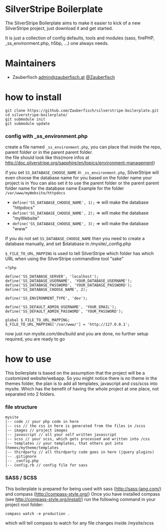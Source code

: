 # SilverStripe Boilerplate

The SilverStripe Boilerplate aims to make it easier to kick of a new SilverStripe project, just download it and get started.

It is just a collection of config defaults, tools and modules (sass, firePHP, _ss_environment.php, h5bp, ...) one always needs.

# Maintainers
- Zauberfisch <admin@zauberfisch.at> [@Zauberfisch](http://twitter.com/Zauberfisch)

# how to install

    git clone https://github.com/Zauberfisch/silverstripe-boilerplate.git
    cd silverstripe-boilerplate/
    git submodule init
    git submodule update

### config with _ss_environment.php

create a file named `_ss_environment.php`, you can place that inside the repo, parent folder or in the parent parent folder.  
the file should look like this(more infos at http://doc.silverstripe.org/sapphire/en/topics/environment-management)

if you set `SS_DATABASE_CHOOSE_NAME` in `_ss_environment.php`, SilverStripe will even choose the database name for you based on the folder name your project is in
You can also set it to use the parent folder or the parent parent folder name for the database name
Example for the folder `/var/www/myWebsite/httpdocs`
- `define('SS_DATABASE_CHOOSE_NAME', 1);` => will make the database "httpdocs"
- `define('SS_DATABASE_CHOOSE_NAME', 2);` => will make the database "myWebsite"
- `define('SS_DATABASE_CHOOSE_NAME', 3);` => will make the database "www"

If you do not set `SS_DATABASE_CHOOSE_NAME` then you need to create a database manually, and set $database in /mysite/_config.php

`$_FILE_TO_URL_MAPPING` is used to tell SilverStripe which folder has which URL when using the SilverStripe commandline tool "sake"
    
    <?php
    
    define('SS_DATABASE_SERVER', 'localhost');
    define('SS_DATABASE_USERNAME', 'YOUR_DATABASE_USERNAME');
    define('SS_DATABASE_PASSWORD', 'YOUR_DATABASE_PASSWORD');
    define('SS_DATABASE_CHOOSE_NAME', 2);
    
    define('SS_ENVIRONMENT_TYPE', 'dev');
    
    define('SS_DEFAULT_ADMIN_USERNAME', 'YOUR_EMAIL');
    define('SS_DEFAULT_ADMIN_PASSWORD', 'YOUR_PASSWORD');
    
    global $_FILE_TO_URL_MAPPING;
    $_FILE_TO_URL_MAPPING['/var/www/'] = 'http://127.0.0.1';

now just run mysite.com/dev/build and you are done, no further setup required, you are ready to go
    
# how to use

This boilerplate is based on the assumption that the project will be a customized website/webapp.
So you might notice there is no theme in the themes folder, the plan is to add all templates, javascript and css/scss into mysite.
Which has the benefit of having the whole project at one place, not separated into 2 folders.

### file structure

    mysite
    |-- code // your php code in here
    |-- css // the css in here is generated from the files in /scss
    |-- images // project images
    |-- javascript // all your self written javascript
    |-- scss // your scss, which gets processed and written into /css
    |-- templates // your templates, that others put into themes/mytheme/templates
    |-- thirdparty // all thirdparty code goes in here (jquery plugins)
    |-- .gitignore
    |-- _config.php
    |-- config.rb // config file for sass

### SASS / SCSS

This boilerplate is prepared for being used with sass (http://sass-lang.com/) and compass (http://compass-style.org/)
Once you have installed compass (see http://compass-style.org/install/) run the following command in your project root folder:

    compass watch -e production .

which will tell compass to watch for any file changes inside /mysite/scss
